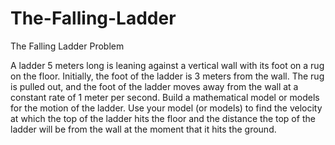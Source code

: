 # The-Falling-Ladder
The Falling Ladder
Problem	 
 	
A ladder 5 meters long is leaning against a vertical wall with its foot on a rug on the floor. Initially, the foot of the ladder is 3 meters from the wall. The rug is pulled out, and the foot of the ladder moves away from the wall at a constant rate of 1 meter per second. Build a mathematical model or models for the motion of the ladder. Use your model (or models) to find the velocity at which the top of the ladder hits the floor and the distance the top of the ladder will be from the wall at the moment that it hits the ground.
